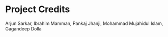 # Project Credits

Arjun Sarkar, Ibrahim Mamman, Pankaj Jhanji, Mohammad Mujahidul Islam, Gagandeep Dolla
